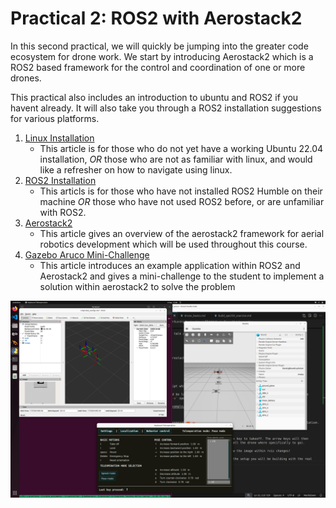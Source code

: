 # Practical 2: ROS2 with Aerostack2

In this second practical, we will quickly be jumping into the greater code ecosystem for drone work. We start by introducing Aerostack2 which is a ROS2 based framework for the control and coordination of one or more drones. 

This practical also includes an introduction to ubuntu and ROS2 if you havent already. It will also take you through a ROS2 installation suggestions for various platforms. 

1. [Linux Installation](2b_intro_linux.md)
    - This article is for those who do not yet have a working Ubuntu 22.04 installation, *OR* those who are not as familiar with linux, and would like a refresher on how to navigate using linux. 
2. [ROS2 Installation](2c_intro_ros2.md)
    - This articls is for those who have not installed ROS2 Humble on their machine *OR* those who have not used ROS2 before, or are unfamiliar with ROS2. 
3. [Aerostack2](2d_aerostack2.md)
    - This article gives an overview of the aerostack2 framework for aerial robotics development which will be used throughout this course.  
4. [Gazebo Aruco Mini-Challenge](2e_practical_gazebo_aruco.md)
    - This article introduces an example application within ROS2 and Aerostack2 and gives a mini-challenge to the student to implement a solution within aerostack2 to solve the problem

![teleop](images/2_teleoperation.png)
